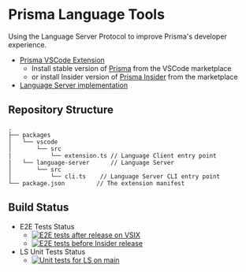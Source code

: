 # Prisma Language Tools

Using the Language Server Protocol to improve Prisma's developer experience.

- [Prisma VSCode Extension](packages/vscode)
  - Install stable version of [Prisma](https://marketplace.visualstudio.com/items?itemName=Prisma.prisma) from the VSCode marketplace
  - or install Insider version of [Prisma Insider](https://marketplace.visualstudio.com/items?itemName=Prisma.prisma-insider) from the marketplace
- [Language Server implementation](packages/language-server)

## Repository Structure

```
.
├── packages
│   └── vscode
│       └── src
|           └── extension.ts // Language Client entry point
|   └── language-server      // Language Server
│       └── src
│           └── cli.ts    // Language Server CLI entry point
└── package.json         // The extension manifest
```

## Build Status

- E2E Tests Status
  - [![E2E tests after release on VSIX](https://github.com/prisma/language-tools/workflows/E2E%20tests%20after%20release%20on%20VSIX/badge.svg?branch=main)](https://github.com/prisma/language-tools/actions/workflows/e2e_published_vsix.yml?query=branch%3Amain)
  - [![E2E tests before Insider release](https://github.com/prisma/language-tools/workflows/5.%20Integration%20tests%20in%20VSCode%20folder%20with%20published%20LSP/badge.svg?branch=main)](https://github.com/prisma/language-tools/actions/workflows/5_e2e_tests.yml?query=branch%3Amain)
- LS Unit Tests Status
  - [![Unit tests for LS on `main`](https://github.com/prisma/language-tools/workflows/3.%20Unit%20tests%20for%20LSP%20and%20publish/badge.svg?branch=main)](https://github.com/prisma/language-tools/actions/workflows/3_LSP_unit_tests_publish.yml?query=branch%3Amain)
